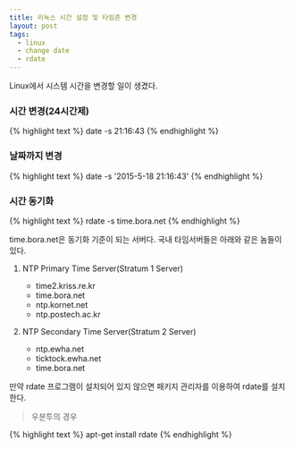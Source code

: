 ```yaml
---
title: 리눅스 시간 설정 및 타임존 변경
layout: post
tags: 
  - linux
  - change date
  - rdate
---
```


Linux에서 시스템 시간을 변경할 일이 생겼다.

### 시간 변경(24시간제)

{% highlight text %}
date -s 21:16:43
{% endhighlight %}

### 날짜까지 변경

{% highlight text %}
date -s '2015-5-18 21:16:43'
{% endhighlight %}

### 시간 동기화

{% highlight text %}
rdate -s time.bora.net
{% endhighlight %}

time.bora.net은 동기화 기준이 되는 서버다.
국내 타임서버들은 아래와 같은 놈들이 있다.

1. NTP Primary Time Server(Stratum 1  Server)
   - time2.kriss.re.kr
   - time.bora.net
   - ntp.kornet.net
   - ntp.postech.ac.kr
  
2. NTP Secondary Time Server(Stratum 2 Server)
   - ntp.ewha.net
   - ticktock.ewha.net
   - time.bora.net

만약 rdate 프로그램이 설치되어 있지 않으면 패키지 관리자를 이용하여 rdate를 설치한다.

>우분투의 경우

{% highlight text %}
apt-get install rdate
{% endhighlight %}